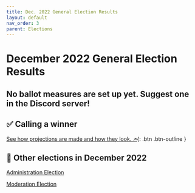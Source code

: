 ```yaml
---
title: Dec. 2022 General Election Results
layout: default
nav_order: 3
parent: Elections
---
```


# December 2022 General Election Results
## **No ballot measures are set up yet. Suggest one in the Discord server!**

## ✅ Calling a winner
[See how projections are made and how they look. ↗️](/elections/calling.html){: .btn .btn-outline }

## 🔗 Other elections in December 2022

[Administration Election](dec22adminresults.html)

[Moderation Election](dec22modresults.html)